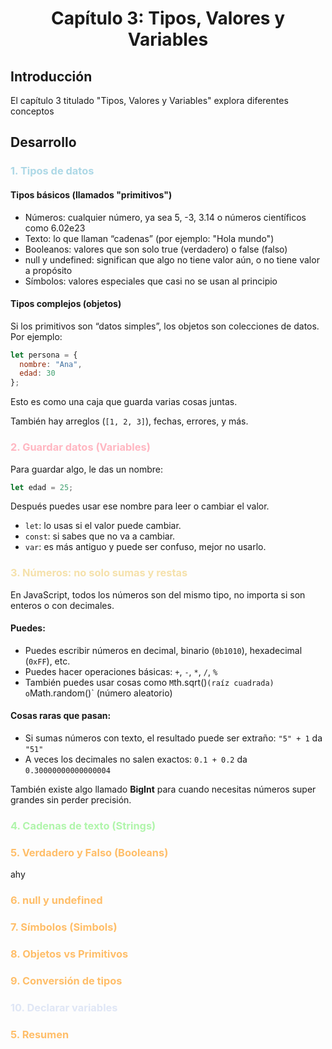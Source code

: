 <center><h1>Capítulo 3: Tipos, Valores y Variables</h1></center>

## Introducción
El capítulo 3 titulado "Tipos, Valores y Variables" explora diferentes conceptos


## Desarrollo
<h3 style="color:lightblue">1. Tipos de datos</h3>

#### Tipos básicos (llamados "primitivos")
- Números: cualquier número, ya sea 5, -3, 3.14 o números científicos como 6.02e23
- Texto: lo que llaman “cadenas” (por ejemplo: "Hola mundo")
- Booleanos: valores que son solo true (verdadero) o false (falso)
- null y undefined: significan que algo no tiene valor aún, o no tiene valor a propósito
- Símbolos: valores especiales que casi no se usan al principio

#### Tipos complejos (objetos)
Si los primitivos son “datos simples”, los objetos son colecciones de datos. Por ejemplo:
```javascript
let persona = {
  nombre: "Ana",
  edad: 30
};
```
Esto es como una caja que guarda varias cosas juntas.

También hay arreglos (`[1, 2, 3]`), fechas, errores, y más.


<h3 style="color:lightpink">2. Guardar datos (Variables)</h3>
Para guardar algo, le das un nombre:

```javascript
let edad = 25;
```
Después puedes usar ese nombre para leer o cambiar el valor.

- `let`: lo usas si el valor puede cambiar.
- `const`: si sabes que no va a cambiar.
- `var`: es más antiguo y puede ser confuso, mejor no usarlo. 

<h3 style="color:#f5e1ab">3. Números: no solo sumas y restas</h3>

En JavaScript, todos los números son del mismo tipo, no importa si son enteros o con decimales.

#### Puedes:

- Puedes escribir números en decimal, binario (`0b1010`), hexadecimal (`0xFF`), etc.
- Puedes hacer operaciones básicas: `+`, `-`, `*`, `/`, `%`
- También puedes usar cosas como `M`th.sqrt()` (raíz cuadrada) o `Math.random()` (número aleatorio)

#### Cosas raras que pasan:

- Si sumas números con texto, el resultado puede ser extraño:
`"5" + 1` da `"51"`
- A veces los decimales no salen exactos:
`0.1 + 0.2` da `0.30000000000000004`

También existe algo llamado **BigInt** para cuando necesitas números super grandes sin perder precisión.

<h3 style="color:#b0f5ab">4. Cadenas de texto (Strings)</h3>



<h3 style="color:#ffbe69">5. Verdadero y Falso (Booleans)</h3>
ahy 

<h3 style="color:#ffbe69">6. null y undefined</h3>



<h3 style="color:#ffbe69">7. Símbolos (Simbols)</h3>



<h3 style="color:#ffbe69">8. Objetos vs Primitivos</h3>


<h3 style="color:#ffbe69">9. Conversión de tipos</h3>


<h3 style="color:#dfe6f5">10. Declarar variables</h3>


<h3 style="color:#ffbe69">5. Resumen</h3>
